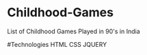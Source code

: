# Childhood-Games
List of Childhood Games Played in 90's in India

#Technologies
  HTML 
  CSS 
  JQUERY
